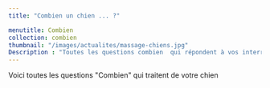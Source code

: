 ```yaml
---
title: "Combien un chien ... ?"

menutitle: Combien
collection: combien
thumbnail: "/images/actualites/massage-chiens.jpg"
Description : "Toutes les questions combien  qui répondent à vos interrogations canines !"
---
```


Voici toutes les questions "Combien" qui traitent de votre chien
